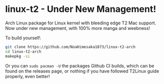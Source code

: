 linux-t2 - Under New Management!
========

Arch Linux package for Linux kernel with bleeding edge T2 Mac support.
Now under new management, with 100% more manga and weebness!

To build yourself:

```sh
git clone https://github.com/NoaHimesaka1873/linux-t2-arch
cd linux-t2-arch
makepkg -si
```

Or you can `sudo pacman -U` the packages Github CI builds, which can be found on the releases page, or nothing if you have followed T2Linux guide properly, even better!
